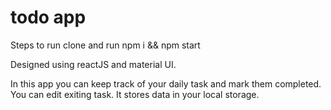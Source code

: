 # todo app

Steps to run
clone and run npm i && npm start

 Designed using reactJS and material UI.
 
 In this app you can keep track of your daily task and mark them completed. You can edit exiting task.
 It stores data in your local storage.
 
 
